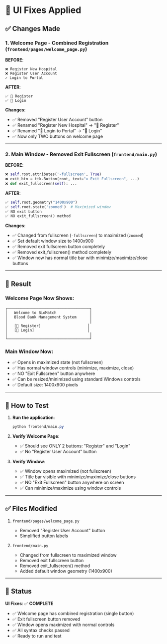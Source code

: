 # 🎨 UI Fixes Applied

## ✅ Changes Made

### **1. Welcome Page - Combined Registration** (`frontend/pages/welcome_page.py`)

**BEFORE**:

```
❌ Register New Hospital
❌ Register User Account
✓ Login to Portal
```

**AFTER**:

```
✅ 📝 Register
✅ 🚪 Login
```

**Changes**:

- ✅ Removed "Register User Account" button
- ✅ Renamed "Register New Hospital" → "📝 Register"
- ✅ Renamed "🚪 Login to Portal" → "🚪 Login"
- ✅ Now only TWO buttons on welcome page

---

### **2. Main Window - Removed Exit Fullscreen** (`frontend/main.py`)

**BEFORE**:

```python
❌ self.root.attributes('-fullscreen', True)
❌ exit_btn = ttk.Button(root, text="✕ Exit Fullscreen", ...)
❌ def exit_fullscreen(self): ...
```

**AFTER**:

```python
✅ self.root.geometry("1400x900")
✅ self.root.state('zoomed')  # Maximized window
✅ NO exit button
✅ NO exit_fullscreen() method
```

**Changes**:

- ✅ Changed from fullscreen (`-fullscreen`) to maximized (`zoomed`)
- ✅ Set default window size to 1400x900
- ✅ Removed exit fullscreen button completely
- ✅ Removed exit_fullscreen() method completely
- ✅ Window now has normal title bar with minimize/maximize/close buttons

---

## 🎯 Result

### Welcome Page Now Shows:

```
┌─────────────────────────────────────┐
│   Welcome to BioMatch               │
│   Blood Bank Management System      │
│                                     │
│   [📝 Register]                     │
│   [🚪 Login]                        │
│                                     │
└─────────────────────────────────────┘
```

### Main Window Now:

- ✅ Opens in maximized state (not fullscreen)
- ✅ Has normal window controls (minimize, maximize, close)
- ✅ NO "Exit Fullscreen" button anywhere
- ✅ Can be resized/minimized using standard Windows controls
- ✅ Default size: 1400x900 pixels

---

## 🚀 How to Test

1. **Run the application**:

   ```powershell
   python frontend/main.py
   ```

2. **Verify Welcome Page**:

   - ✅ Should see ONLY 2 buttons: "Register" and "Login"
   - ✅ No "Register User Account" button

3. **Verify Window**:
   - ✅ Window opens maximized (not fullscreen)
   - ✅ Title bar visible with minimize/maximize/close buttons
   - ✅ NO "Exit Fullscreen" button anywhere on screen
   - ✅ Can minimize/maximize using window controls

---

## ✅ Files Modified

1. `frontend/pages/welcome_page.py`

   - Removed "Register User Account" button
   - Simplified button labels

2. `frontend/main.py`
   - Changed from fullscreen to maximized window
   - Removed exit fullscreen button
   - Removed exit_fullscreen() method
   - Added default window geometry (1400x900)

---

## 🎉 Status

**UI Fixes**: ✅ **COMPLETE**

- ✅ Welcome page has combined registration (single button)
- ✅ Exit fullscreen button removed
- ✅ Window opens maximized with normal controls
- ✅ All syntax checks passed
- ✅ Ready to run and test
